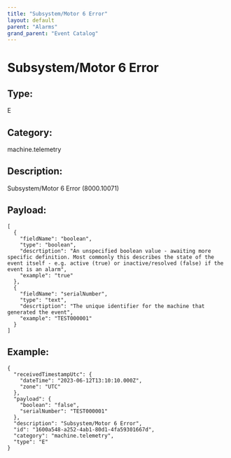 ```yaml
---
title: "Subsystem/Motor 6 Error"
layout: default
parent: "Alarms"
grand_parent: "Event Catalog"
---
```


# Subsystem/Motor 6 Error

## Type:

E

## Category:

machine.telemetry

## Description: 

Subsystem/Motor 6 Error (8000.10071)

## Payload:

```
[
  {
    "fieldName": "boolean",
    "type": "boolean",
    "descrtiption": "An unspecified boolean value - awaiting more specific definition. Most commonly this describes the state of the event itself - e.g. active (true) or inactive/resolved (false) if the event is an alarm",
    "example": "true"
  },
  {
    "fieldName": "serialNumber",
    "type": "text",
    "descrtiption": "The unique identifier for the machine that generated the event",
    "example": "TEST000001"
  }
]
```

## Example:

```
{
  "receivedTimestampUtc": {
    "dateTime": "2023-06-12T13:10:10.000Z",
    "zone": "UTC"
  },
  "payload": {
    "boolean": "false",
    "serialNumber": "TEST000001"
  },
  "description": "Subsystem/Motor 6 Error",
  "id": "1600a548-a252-4ab1-80d1-4fa59301667d",
  "category": "machine.telemetry",
  "type": "E"
}
```
